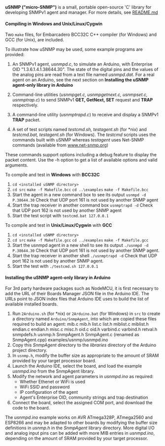 **uSNMP ("micro-SNMP")** is a small, portable open-source 'C' library for developing SNMPv1 agent and manager. For more details, see [README.md](README.md)

#### Compiling in Windows and Unix/Linux/Cygwin

Two `make` files, for Embarcadero BCC32C C++ compiler (for Windows) and GCC (for Unix), are included.

To illustrate how uSNMP may be used, some example programs are provided:

1. An SNMPv1 agent, *usnmpd.c*, to simulate an Arduino, with Enterprise OID "1.3.6.1.4.1.38644.30". The state of the digital pins and the values of the analog pins are read from a text file named *usnmpd.dat*. For a real agent on an Arduino, see the next section on **Installing the uSNMP agent-only library in Arduino**

2. Command-line utilities (*usnmpget.c, usnmpgetnext.c, usnmpset.c, usnmptrap.c*) to send SNMPv1 **GET, GetNext, SET** request and **TRAP** respectively.

3. A command-line utility (*usnmptrapd.c*) to receive and display a SNMPv1 **TRAP** packet.

4. A set of test scripts named *testcmd.sh, testagent.sh* (for \*nix) and *testcmd.bat, testagent.sh* (for Windows). The *testcmd* scripts uses the commands built with uSNMP whereas *testagent* uses Net-SNMP commands (available from www.net-snmp.org)

These commands support options including a debug feature to display the packet content. Use the -h option to get a list of available options and valid arguments.

To compile and test in **Windows** with **BCC32C**
1. `cd <installed uSNMP directory>`
2. `cd src`
   `make -f Makefile.bcc`
   `cd ..\examples`
   `make -f Makefile.bcc`
3. Start the agent in a new command box to see its output
     `usnmpd -d P.38644.30`
   Check that UDP port 161 is not used by another SNMP agent
4. Start the trap receiver in another command box
     `usnmptrapd -d`
   Check that UDP port 162 is not used by another SNMP agent
5. Start the test script with
     `testcmd.bat 127.0.0.1`
     
To compile and test in **Unix/Linux/Cygwin** with **GCC**
1. `cd <installed uSNMP directory>`
2. `cd src`
   `make -f Makefile.gcc`
   `cd ../examples`
   `make -f Makefile.gcc`
3. Start the usnmpd agent in a new shell to see its output
     `./usnmpd -d P.38644.30`
   Check that UDP port 161 is not used by another SNMP agent.
4. Start the trap receiver in another shell
     `./usnmptrapd -d`
   Check that UDP port 162 is not used by another SNMP agent.
5. Start the test with
     `./testcmd.sh 127.0.0.1`

#### Installing the uSNMP agent-only library in Arduino

For 3rd party hardware packages such as NodeMCU, it is first necessary to add the URL of their Boards Manager JSON file in the Arduino IDE. The URLs point to JSON index files that Arduino IDE uses to build the list of available installed boards.
 
1. Run `2Arduino.sh` (for \*nix) or `2Arduino.bat` (for Windows) in `src` to create a directory named `Arduino/SnmpAgent`, into which are copied these files required to build an agent:
		mib.c
		mib.h
		list.c
		list.h
		miblist.c
		miblist.h
		endian.c
		endian.h
		misc.c
		misc.h
		oid.c
		oid.h
		varbind.c
		varbind.h
		retval.h
		snmpdefs.h
		usnmp.h
		SnmpAgent.h
		SnmpAgent.c (renamed as SnmpAgent.cpp)
		examples/usnmp/usnmpd.ino
2. Copy this *SnmpAgent* directory to the *libraries* directory of the Arduino project directory.
3. In `usnmp.h`, modify the buffer size as appropriate to the amount of SRAM provided by your target processor board.
4. Launch the Arduino IDE, select the board, and load the example *usnmpd.ino* from the SnmpAgent library.
5. Modify the network and agent parameters in *usnmpd.ino* as required:
   - Whether Ethenet or WiFi is used
   - WiFi SSID and password
   - IP configuration of the agent
   - Agent's Enterprise OID, community strings and trap destination
6. Connect the board, select the assigned COM port, and download the code to the board.

The *usnmpd.ino* example works on AVR ATmega328P, ATmega2560 and ESP8266 and may be adapted to other boards by modifying the buffer size definitions in *usnmp.h* in the *SnmpAgent* library directory. More digital I/O and analog input pins can be added with more MIB entries in *usnmpd.ino*, depending on the amount of SRAM provided by your target processor.


